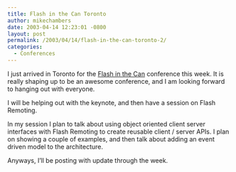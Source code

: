 ```yaml
---
title: Flash in the Can Toronto
author: mikechambers
date: 2003-04-14 12:23:01 -0800
layout: post
permalink: /2003/04/14/flash-in-the-can-toronto-2/
categories:
  - Conferences
---
```



I just arrived in Toronto for the [Flash in the Can][1] conference this week. It is really shaping up to be an awesome conference, and I am looking forward to hanging out with everyone.

I will be helping out with the keynote, and then have a session on Flash Remoting.

In my session I plan to talk about using object oriented client server interfaces with Flash Remoting to create reusable client / server APIs. I plan on showing a couple of examples, and then talk about adding an event driven model to the architecture.

Anyways, I&#8217;ll be posting with update through the week.

 [1]: http://www.flashinthecan.com